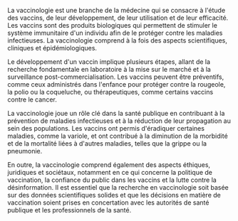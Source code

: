 La vaccinologie est une branche de la médecine qui se consacre à l'étude des vaccins, de leur développement, de leur utilisation et de leur efficacité. Les vaccins sont des produits biologiques qui permettent de stimuler le système immunitaire d'un individu afin de le protéger contre les maladies infectieuses. La vaccinologie comprend à la fois des aspects scientifiques, cliniques et épidémiologiques.

Le développement d'un vaccin implique plusieurs étapes, allant de la recherche fondamentale en laboratoire à la mise sur le marché et à la surveillance post-commercialisation. Les vaccins peuvent être préventifs, comme ceux administrés dans l'enfance pour protéger contre la rougeole, la polio ou la coqueluche, ou thérapeutiques, comme certains vaccins contre le cancer.

La vaccinologie joue un rôle clé dans la santé publique en contribuant à la prévention de maladies infectieuses et à la réduction de leur propagation au sein des populations. Les vaccins ont permis d'éradiquer certaines maladies, comme la variole, et ont contribué à la diminution de la morbidité et de la mortalité liées à d'autres maladies, telles que la grippe ou la pneumonie.

En outre, la vaccinologie comprend également des aspects éthiques, juridiques et sociétaux, notamment en ce qui concerne la politique de vaccination, la confiance du public dans les vaccins et la lutte contre la désinformation. Il est essentiel que la recherche en vaccinologie soit basée sur des données scientifiques solides et que les décisions en matière de vaccination soient prises en concertation avec les autorités de santé publique et les professionnels de la santé.